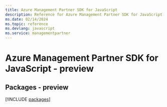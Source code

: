 ```yaml
---
title: Azure Management Partner SDK for JavaScript
description: Reference for Azure Management Partner SDK for JavaScript
ms.date: 02/14/2024
ms.topic: reference
ms.devlang: javascript
ms.service: managementpartner
---
```

# Azure Management Partner SDK for JavaScript - preview
## Packages - preview
[!INCLUDE [packages](management-partner-index.md)]